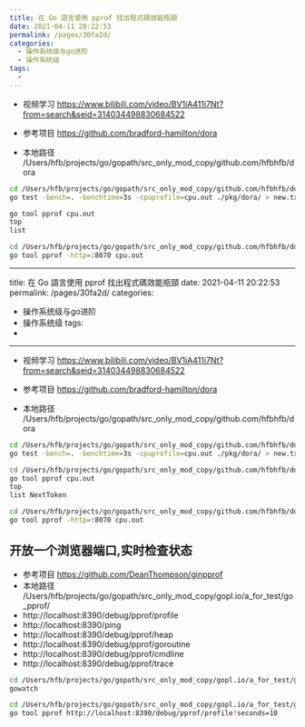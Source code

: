 ```yaml
---
title: 在 Go 語言使用 pprof 找出程式碼效能瓶頸
date: 2021-04-11 20:22:53
permalink: /pages/30fa2d/
categories:
  - 操作系统级与go进阶
  - 操作系统级
tags:
  - 
---
```



* 视频学习 https://www.bilibili.com/video/BV1iA411i7Nt?from=search&seid=314034498830684522


* 参考项目 https://github.com/bradford-hamilton/dora
* 本地路径 /Users/hfb/projects/go/gopath/src_only_mod_copy/github.com/hfbhfb/dora

``` bash
cd /Users/hfb/projects/go/gopath/src_only_mod_copy/github.com/hfbhfb/dora
go test -bench=. -benchtime=3s -cpuprofile=cpu.out ./pkg/dora/ > new.txt
```

``` bash
go tool pprof cpu.out
top
list 
```


``` bash
cd /Users/hfb/projects/go/gopath/src_only_mod_copy/github.com/hfbhfb/dora
go tool pprof -http=:8070 cpu.out
```



---
title: 在 Go 語言使用 pprof 找出程式碼效能瓶頸
date: 2021-04-11 20:22:53
permalink: /pages/30fa2d/
categories:
  - 操作系统级与go进阶
  - 操作系统级
tags:
  - 
---


* 视频学习 https://www.bilibili.com/video/BV1iA411i7Nt?from=search&seid=314034498830684522


* 参考项目 https://github.com/bradford-hamilton/dora
* 本地路径 /Users/hfb/projects/go/gopath/src_only_mod_copy/github.com/hfbhfb/dora

``` bash
cd /Users/hfb/projects/go/gopath/src_only_mod_copy/github.com/hfbhfb/dora
go test -bench=. -benchtime=3s -cpuprofile=cpu.out ./pkg/dora/ > new.txt
```

``` bash
cd /Users/hfb/projects/go/gopath/src_only_mod_copy/github.com/hfbhfb/dora
go tool pprof cpu.out
top
list NextToken
```


``` bash
cd /Users/hfb/projects/go/gopath/src_only_mod_copy/github.com/hfbhfb/dora
go tool pprof -http=:8070 cpu.out
```





## 开放一个浏览器端口,实时检查状态
* 参考项目 https://github.com/DeanThompson/ginpprof
* 本地路径 /Users/hfb/projects/go/gopath/src_only_mod_copy/gopl.io/a_for_test/go_pprof/
* http://localhost:8390/debug/pprof/profile
* http://localhost:8390/ping
* http://localhost:8390/debug/pprof/heap
* http://localhost:8390/debug/pprof/goroutine
* http://localhost:8390/debug/pprof/cmdline
* http://localhost:8390/debug/pprof/trace

``` bash
cd /Users/hfb/projects/go/gopath/src_only_mod_copy/gopl.io/a_for_test/go_pprof/
gowatch
```

``` bash
cd /Users/hfb/projects/go/gopath/src_only_mod_copy/gopl.io/a_for_test/go_pprof/
go tool pprof http://localhost:8390/debug/pprof/profile?seconds=10
```



